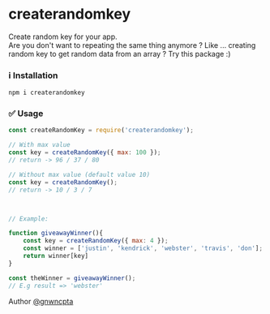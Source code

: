 # createrandomkey
<p>Create random key for your app.<br/>
Are you don't want to repeating the same thing anymore ? Like ... creating random key to get random data from an array ? Try this package :)</p>

### ℹ️ Installation
```bash
npm i createrandomkey 
```

### ✅ Usage
```javascript
const createRandomKey = require('createrandomkey');

// With max value
const key = createRandomKey({ max: 100 });
// return -> 96 / 37 / 80

// Without max value (default value 10)
const key = createRandomKey();
// return -> 10 / 3 / 7



// Example:

function giveawayWinner(){
    const key = createRandomKey({ max: 4 });
    const winner = ['justin', 'kendrick', 'webster', 'travis', 'don'];
    return winner[key]
}

const theWinner = giveawayWinner();
// E.g result => 'webster' 
```


Author [@gnwncpta](http://github.com/gnwncpta/)
